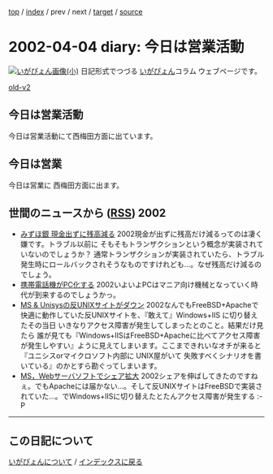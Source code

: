 [top](https://igapyon.github.io/diary/) 
 / [index](https://igapyon.github.io/diary/2002/index.html) 
 / prev 
 / next 
 / [target](https://igapyon.github.io/diary/2002/ig020404.html) 
 / [source](https://github.com/igapyon/diary/blob/gh-pages/2002/ig020404.html.src.md) 

2002-04-04 diary: 今日は営業活動
=====================================================================================================
[![いがぴょん画像(小)](https://igapyon.github.io/diary/images/iga200306s.jpg "いがぴょん")](https://igapyon.github.io/diary/memo/memoigapyon.html) 日記形式でつづる [いがぴょん](https://igapyon.github.io/diary/memo/memoigapyon.html)コラム ウェブページです。

[old-v2](ig020404-orig.html)

## 今日は営業活動

今日は営業活動にて西梅田方面に出ています。


## 今日は営業

今日は営業に 西梅田方面に出ます。

## 世間のニュースから ([RSS](ig020404-news.xml)) 2002


* [みずほ銀 現金出ずに残高減る](http://www.nhk.or.jp/news/2002/04/04/grri84000000bbi4.html)  2002現金が出ずに残高だけ減るってのは凄く嫌です。トラブル以前に そもそもトランザクションという概念が実装されていないのでしょうか？ 通常トランザクションが実装されていたら、トラブル発生時にロールバックされそうなものですけれども…。なぜ残高だけ減るのでしょう。
* [携帯電話機がPC化する](http://www.zdnet.co.jp/news/0204/03/b_0402_21.html)  2002いよいよPCはマニア向け機械となっていく時代が到来するのでしょうかっ。
* [MS & Unisysの反UNIXサイトがダウン](http://www.zdnet.co.jp/news/0204/03/b_0402_14.html)  2002なんでもFreeBSD+Apacheで快適に動作していた反UNIXサイトを、『敢えて』Windows+IIS に切り替えたその当日 いきなりアクセス障害が発生してしまったとのこと。結果だけ見たら 誰が見ても『Windows+IISはFreeBSD+Apacheに比べてアクセス障害が発生しやすい』ように見えてしまいます。ここまできれいなオチが来ると 『ユニシスorマイクロソフト内部に UNIX屋がいて 失敗すべくシナリオを書いている』のかとすら勘ぐってしまいます。
* [MS，Webサーバソフトでシェア拡大](http://www.zdnet.co.jp/news/0204/03/b_0402_02.html)  2002シェアを伸ばしてきたのですねぇ。でもApacheには届かない…。そして反UNIXサイトはFreeBSDで実装されていた…。でWindows+IISに切り替えたとたんアクセス障害が発生する :-P


----------------------------------------------------------------------------------------------------

## この日記について
[いがぴょんについて](https://igapyon.github.io/diary/memo/memoigapyon.html) / [インデックスに戻る](https://igapyon.github.io/diary/idxall.html)
